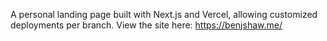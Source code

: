 A personal landing page built with Next.js and Vercel, allowing customized deployments per branch. View the site here: https://benjshaw.me/

